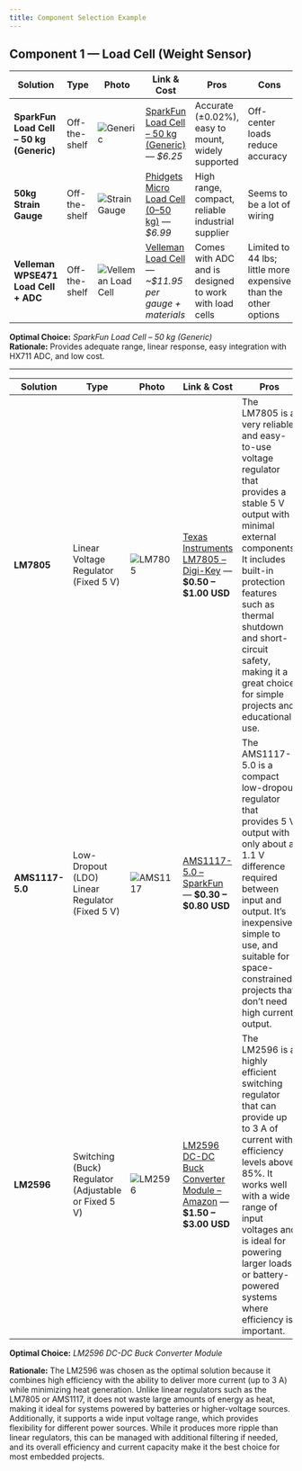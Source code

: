 ```yaml
---
title: Component Selection Example
---
```


## Component 1 — Load Cell (Weight Sensor)

| **Solution** | **Type** | **Photo** | **Link & Cost** | **Pros** | **Cons** |
|---------------|----------|------------|------------------|-----------|-----------|
| **SparkFun Load Cell – 50 kg (Generic)** | Off-the-shelf | ![Generic](https://www.sparkfun.com/media/catalog/product/cache/a793f13fd3d678cea13d28206895ba0c/1/0/10245-01a.jpg) | [SparkFun Load Cell – 50 kg (Generic)](https://www.sparkfun.com/products/14727](https://www.sparkfun.com/load-sensor-50kg-generic.html)) — *$6.25* | Accurate (±0.02%), easy to mount, widely supported | Off-center loads reduce accuracy |
| **50kg Strain Gauge** | Off-the-shelf | ![Strain Gauge](https://i.ebayimg.com/images/g/x~oAAOSw79Vm86qD/s-l1600.webp) | [Phidgets Micro Load Cell (0–50 kg)](https://www.ebay.com/itm/286077381781) — *$6.99* | High range, compact, reliable industrial supplier | Seems to be a lot of wiring |
| **Velleman WPSE471 Load Cell + ADC** | Off-the-shelf | ![Velleman Load Cell](https://mm.digikey.com/Volume0/opasdata/d220001/derivates/1/008/957/MFG_WPSE471_sml%28200x200%29.jpg) | [Velleman Load Cell](https://www.digikey.com/en/products/detail/velleman/WPSE471/25965862) — *~$11.95 per gauge + materials* | Comes with ADC and is designed to work with load cells | Limited to 44 lbs; little more expensive than the other options |

**Optimal Choice:** *SparkFun Load Cell – 50 kg (Generic)*  
**Rationale:** Provides adequate range, linear response, easy integration with HX711 ADC, and low cost.

---

| **Solution** | **Type** | **Photo** | **Link & Cost** | **Pros** | **Cons** |
|---------------|-----------|------------|------------------|-----------|-----------|
| **LM7805** | Linear Voltage Regulator (Fixed 5 V) | ![LM7805](https://www.ti.com/content/dam/ticom/images/products/power/linear-regulators/lm7805k-steel-ns.jpg) | [Texas Instruments LM7805 – Digi-Key](https://www.digikey.com/en/products/detail/texas-instruments/LM7805CT-NOPB/458603) — **$0.50 – $1.00 USD** | The LM7805 is a very reliable and easy-to-use voltage regulator that provides a stable 5 V output with minimal external components. It includes built-in protection features such as thermal shutdown and short-circuit safety, making it a great choice for simple projects and educational use. | However, it is inefficient when the input voltage is much higher than 5 V, since the excess energy is dissipated as heat. It also typically requires a heatsink for high current applications and cannot supply more than about 1 A of current. |
| **AMS1117-5.0** | Low-Dropout (LDO) Linear Regulator (Fixed 5 V) | ![AMS1117](https://cdn.sparkfun.com//assets/parts/1/1/8/7/3/14950-AMS1117-5V.jpg) | [AMS1117-5.0 – SparkFun](https://www.digikey.com/en/products/detail/evvo/AMS1117-5-0/24370130) — **$0.30 – $0.80 USD** | The AMS1117-5.0 is a compact low-dropout regulator that provides 5 V output with only about a 1.1 V difference required between input and output. It’s inexpensive, simple to use, and suitable for space-constrained projects that don’t need high current output. | Despite its small size, it suffers from poor heat dissipation and limited current handling (around 800 mA). It’s also not very efficient when used with higher input voltages, and can overheat if pushed too hard. |
| **LM2596** | Switching (Buck) Regulator (Adjustable or Fixed 5 V) | ![LM2596](https://cdn.sparkfun.com//assets/parts/1/1/8/7/8/13892-01.jpg) | [LM2596 DC-DC Buck Converter Module – Amazon](https://www.ti.com/lit/ds/symlink/lm2596.pdf) — **$1.50 – $3.00 USD** | The LM2596 is a highly efficient switching regulator that can provide up to 3 A of current with efficiency levels above 85%. It works well with a wide range of input voltages and is ideal for powering larger loads or battery-powered systems where efficiency is important. | On the downside, it produces more electrical noise than linear regulators, making it less suitable for sensitive analog circuits. It also requires more space and components, and its wiring is slightly more complex compared to simple linear regulators. |

**Optimal Choice:** *LM2596 DC-DC Buck Converter Module*

**Rationale:** The LM2596 was chosen as the optimal solution because it combines high efficiency with the ability to deliver more current (up to 3 A) while minimizing heat generation. Unlike linear regulators such as the LM7805 or AMS1117, it does not waste large amounts of energy as heat, making it ideal for systems powered by batteries or higher-voltage sources. Additionally, it supports a wide input voltage range, which provides flexibility for different power sources. While it produces more ripple than linear regulators, this can be managed with additional filtering if needed, and its overall efficiency and current capacity make it the best choice for most embedded projects.
